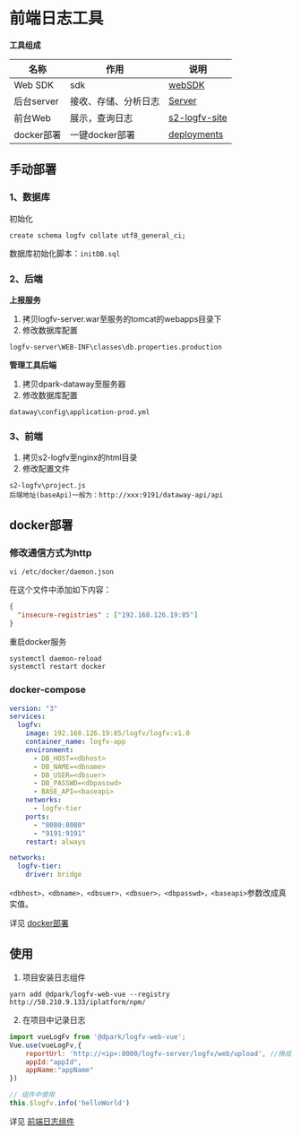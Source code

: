 # 前端日志工具

**工具组成**

| 名称        | 作用                 |说明|
| ----------- | -------------------- | -------------------- |
| Web SDK     | sdk                  |[webSDK](./webSDK)|
| 后台server  | 接收、存储、分析日志 |[Server](./Server)|
| 前台Web     | 展示，查询日志       |[s2-logfv-site](./s2-logfv-site)|
| docker部署| 一键docker部署       |[deployments](./deployments)|

## 手动部署
### 1、数据库

初始化
```sql=
create schema logfv collate utf8_general_ci;
```
数据库初始化脚本：`initDB.sql`

### 2、后端
**上报服务**

1. 拷贝logfv-server.war至服务的tomcat的webapps目录下
2. 修改数据库配置
```
logfv-server\WEB-INF\classes\db.properties.production
```
**管理工具后端**
1. 拷贝dpark-dataway至服务器
2. 修改数据库配置
```
dataway\config\application-prod.yml
```

### 3、前端
1. 拷贝s2-logfv至nginx的html目录
2. 修改配置文件
```
s2-logfv\project.js
后端地址(baseApi)一般为：http://xxx:9191/dataway-api/api
```

## docker部署
### 修改通信方式为http
`vi /etc/docker/daemon.json`

在这个文件中添加如下内容：
```json
{
  "insecure-registries" : ["192.168.126.19:85"]
}
```
重启docker服务
```bash
systemctl daemon-reload
systemctl restart docker
```
### docker-compose
```yaml
version: "3"
services:
  logfv:
    image: 192.168.126.19:85/logfv/logfv:v1.0
    container_name: logfv-app
    environment:
      - DB_HOST=<dbhost>
      - DB_NAME=<dbname>
      - DB_USER=<dbsuer>
      - DB_PASSWD=<dbpasswd>
      - BASE_API=<baseapi>
    networks:
      - logfv-tier
    ports:
      - "8080:8080"
      - "9191:9191"
    restart: always

networks:
  logfv-tier:
    driver: bridge
```
`<dbhost>，<dbname>，<dbsuer>，<dbsuer>，<dbpasswd>，<baseapi>`参数改成真实值。

详见 [docker部署](./deployments)

## 使用
1. 项目安装日志组件
```bash=
yarn add @dpark/logfv-web-vue --registry http://58.210.9.133/iplatform/npm/
```
2. 在项目中记录日志
```javascript
import vueLogFv from '@dpark/logfv-web-vue';
Vue.use(vueLogFv,{
    reportUrl: 'http://<ip>:8080/logfv-server/logfv/web/upload', //换成自己部署的上报地址
    appId:"appId",
    appName:"appName"
})

// 组件中使用
this.$logfv.info('helloWorld')
```
详见 [前端日志组件](./webSDK)
